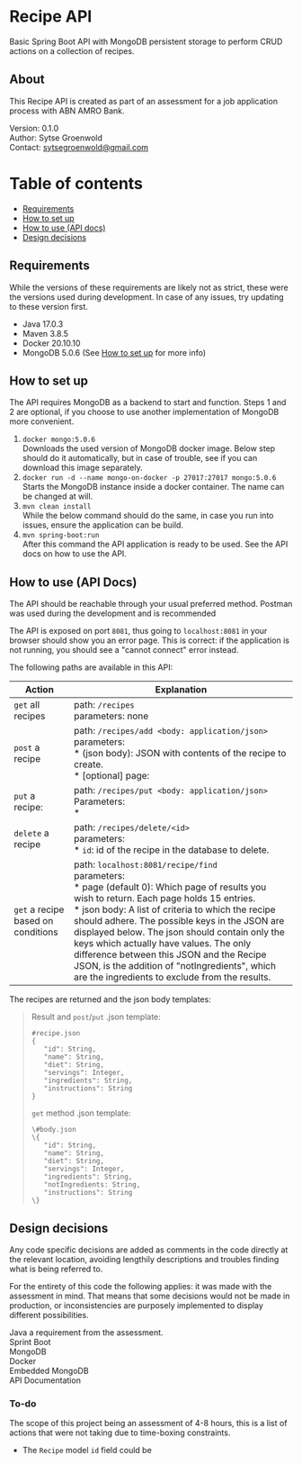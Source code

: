 # Recipe API
Basic Spring Boot API with MongoDB persistent storage to perform CRUD actions on a collection of recipes.
 
## About
This Recipe API is created as part of an assessment for a job application process with ABN AMRO Bank.

Version: 0.1.0  
Author: Sytse Groenwold  
Contact: sytsegroenwold@gmail.com

# Table of contents
- [Requirements](#requirements)
- [How to set up](#how-to-set-up)
- [How to use (API docs)](#how-to-use-api-docs)
- [Design decisions](#design-decisions)

## Requirements
While the versions of these requirements are likely not as strict, these were the versions used during development. 
In case of any issues, try updating to these version first.
* Java 17.0.3
* Maven 3.8.5
* Docker 20.10.10
* MongoDB 5.0.6 (See [How to set up](#how-to-set-up) for more info)

## How to set up
The API requires MongoDB as a backend to start and function.
Steps 1 and 2 are optional, if you choose to use another implementation of MongoDB more convenient.

1. `docker mongo:5.0.6`  
   Downloads the used version of MongoDB docker image.
   Below step should do it automatically, but in case of trouble, see if you can download this image separately. 
2. `docker run -d --name mongo-on-docker -p 27017:27017 mongo:5.0.6`  
    Starts the MongoDB instance inside a docker container. 
    The name can be changed at will. 
3. `mvn clean install`  
    While the below command should do the same, in case you run into issues, ensure the application can be build.
4. `mvn spring-boot:run`  
    After this command the API application is ready to be used. See the API docs on how to use the API.

## How to use (API Docs)
The API should be reachable through your usual preferred method.
Postman was used during the development and is recommended

The API is exposed on port `8081`, thus going to `localhost:8081` in your browser should show you an error page.
This is correct: if the application is not running, you should see a "cannot connect" error instead.

The following paths are available in this API:

| Action                             | Explanation                                                                                                                                                                                                                                                                                                                                                                                                                                                                                         |
|------------------------------------|-----------------------------------------------------------------------------------------------------------------------------------------------------------------------------------------------------------------------------------------------------------------------------------------------------------------------------------------------------------------------------------------------------------------------------------------------------------------------------------------------------|
| `get` all recipes                  | path: `/recipes`  <br/>parameters: none                                                                                                                                                                                                                                                                                                                                                                                                                                                             |
| `post` a recipe                    | path: `/recipes/add <body: application/json>`  <br/>parameters:  <br/>* (json body): JSON with contents of the recipe to create.<br/>* [optional] page:                                                                                                                                                                                                                                                                                                                                             |
| `put` a recipe:                    | path: `/recipes/put <body: application/json>` </br> Parameters: </br> *                                                                                                                                                                                                                                                                                                                                                                                                                             |
| `delete` a recipe                  | path: `/recipes/delete/<id>`</br>parameters:</br>* `id`: id of the recipe in the database to delete.                                                                                                                                                                                                                                                                                                                                                                                                |
| `get` a recipe based on conditions | path: `localhost:8081/recipe/find`</br>parameters:</br>* page (default 0): Which page of results you wish to return. Each page holds 15 entries.</br>* json body: A list of criteria to which the recipe should adhere. The possible keys in the JSON are displayed below. The json should contain only the keys which actually have values. The only difference between this JSON and the Recipe JSON, is the addition of "notIngredients", which are the ingredients to exclude from the results. |

The recipes are returned and the json body templates:
> Result and `post`/`put` .json template:
>```
>#recipe.json
>{
>    "id": String,
>    "name": String,
>    "diet": String,
>    "servings": Integer,
>    "ingredients": String,
>    "instructions": String
>}
>```
> `get` method .json template:
> ```
>\#body.json
>\{
>    "id": String,
>    "name": String,
>    "diet": String,
>    "servings": Integer,
>    "ingredients": String,
>    "notIngredients: String,
>    "instructions": String
>\}
>```

## Design decisions
Any code specific decisions are added as comments in the code directly at the relevant location, avoiding lengthily descriptions and troubles finding what is being referred to.

For the entirety of this code the following applies: it was made with the assessment in mind.
That means that some decisions would not be made in production, or inconsistencies are purposely implemented to display different possibilities.


Java a requirement from the assessment.  
Sprint Boot  
MongoDB  
Docker  
Embedded MongoDB  
API Documentation  

### To-do
The scope of this project being an assessment of 4-8 hours, this is a list of actions that were not taking due to time-boxing constraints.
* The `Recipe` model `id` field could be
